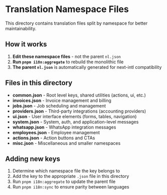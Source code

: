 # Translation Namespace Files

This directory contains translation files split by namespace for better maintainability.

## How it works

1. **Edit these namespace files** - not the parent `nl.json`
2. **Run `pnpm i18n:aggregate`** to rebuild the monolithic file
3. **The parent `nl.json`** is automatically generated for next-intl compatibility

## Files in this directory

- **common.json** - Root level keys, shared utilities (actions, ui, etc.)
- **invoices.json** - Invoice management and billing
- **jobs.json** - Job scheduling and management  
- **providers.json** - Third-party integrations (accounting providers)
- **ui.json** - User interface elements (forms, tables, navigation)
- **system.json** - System, auth, and application-level messages
- **whatsapp.json** - WhatsApp integration messages
- **employees.json** - Employee management
- **actions.json** - Action buttons and CTAs
- **misc.json** - Miscellaneous and smaller namespaces

## Adding new keys

1. Determine which namespace file the key belongs to
2. Add the key to the appropriate `.json` file in this directory
3. Run `pnpm i18n:aggregate` to update the parent file
4. Run `pnpm i18n:sync` to ensure parity between languages
